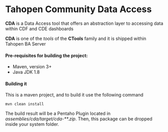 # Tahopen Community Data Access

**CDA** is a Data Access tool that offers an abstraction layer to accessing data within CDF and CDE dashboards

**CDA** is one of the _tools_ of the **CTools** family and it is shipped within Tahopen BA Server

#### Pre-requisites for building the project:
* Maven, version 3+
* Java JDK 1.8

#### Building it

This is a maven project, and to build it use the following command
```
mvn clean install
```
The build result will be a Pentaho Plugin located in *assemblies/cda/target/cda-**.zip*. Then, this package can be dropped inside your system folder.
